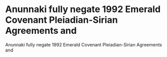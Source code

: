 # Anunnaki fully negate 1992 Emerald Covenant Pleiadian-Sirian Agreements and

Anunnaki fully negate 1992 Emerald Covenant Pleiadian-Sirian Agreements and